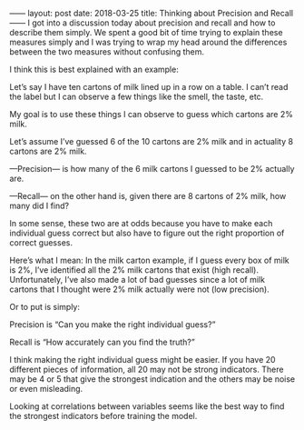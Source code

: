 
——
layout: post
date: 2018-03-25
title: Thinking about Precision and Recall
——
I got into a discussion today about precision and recall and how to describe them simply. We spent a good bit of time trying to explain these measures simply and I was trying to wrap my head around the differences between the two measures without confusing them. 

I think this is best explained with an example:

Let’s say I have ten cartons of milk lined up in a row on a table. I can’t read the label but I can observe a few things like the smell, the taste, etc. 

My goal is to use these things I can observe to guess which cartons are 2% milk. 

Let’s assume I’ve guessed 6 of the 10 cartons are 2% milk and in actuality 8 cartons are 2% milk. 

—Precision— is how many of the 6 milk cartons I guessed to be 2% actually are. 

—Recall— on the other hand is, given there are 8 cartons of 2% milk, how many did I find?

In some sense, these two are at odds because you have to make each individual guess correct but also have to figure out the right proportion of correct guesses. 

Here’s what I mean: In the milk carton example, if I guess every box of milk is 2%, I’ve identified all the 2% milk cartons that exist (high recall). Unfortunately, I’ve also made a lot of bad guesses since a lot of milk cartons that I thought were 2% milk actually were not (low precision). 

Or to put is simply: 

Precision is “Can you make the right individual guess?”

Recall is “How accurately can you find the truth?”

I think making the right individual guess might be easier. If you have 20 different pieces of information, all 20 may not be strong indicators. There may be 4 or 5 that give the strongest indication and the others may be noise or even misleading. 

Looking at correlations between variables seems like the best way to find the strongest indicators before training the model. 
